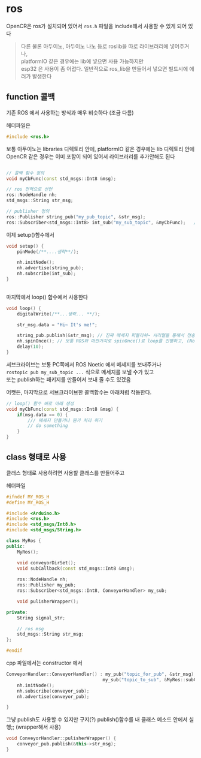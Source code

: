 # ros 
OpenCR은 ros가 설치되어 있어서 `ros.h` 파일을 include해서 사용할 수 있게 되어 있다  

> 다른 물론 아두이노, 아두이노 나노 등로 roslib을 따로 라이브러리에 넣어주거나,   
platformIO 같은 경우에는 lib에 넣으면 사용 가능하지만   
esp32 은 사용이 좀 어렵다. 일반적으로 ros_lib을 만들어서 넣으면 빌드시에 에러가 발생한다   


## function 콜백 
기존 ROS 에서 사용하는 방식과 매우 비슷하다 (조금 다름)

헤더파일은 
```cpp
#include <ros.h>
```

보통 아두이노는 libraries 디렉토리 안에, platformIO 같은 경우에는 lib 디렉토리 안에   
OpenCR 같은 경우는 이미 포함이 되어 있어서 라이브러리를 추가안해도 된다   

```cpp

// 콜백 함수 정의 
void myCbFunc(const std_msgs::Int8 &msg);

// ros 전역으로 선언
ros::NodeHandle nh;
std_msgs::String str_msg;

// publisher 정의 
ros::Publisher string_pub("my_pub_topic", &str_msg); 
ros::Subscriber<std_msgs::Int8> int_sub("my_sub_topic", &myCbFunc);   // 토픽, 콜백함수 지정
```

이제 setup()함수에서 
```cpp
void setup() {
    pinMode(/**....생략**/);

    nh.initNode();
    nh.advertise(string_pub);
    nh.subscribe(int_sub);
}
 
```

마지막에서 loop() 함수에서 사용한다 

```cpp
void loop() {
    digitalWrite(/**...생략... **/);

    str_msg.data = "Hi~ It's me!";

    string_pub.publish(&str_msg); // 진짜 메세지 퍼블리쉬~ 시리얼을 통해서 전송
    nh.spinOnce(); // 보통 ROS와 마찬가지로 spinOnce()로 loop를 진행하고, (NodeHandle이 생성이 되어 있어야 한다)
    delay(10);
}

```

서브크라이브는 보통 PC쪽에서 ROS Noetic 에서 메세지를 보내주거나   
`rostopic pub my_sub_topic ...` 식으로 메세지를 보낼 수가 있고  
또는 publish하는 패키지를 만들어서 보내 줄 수도 있겠음  

어쨋든, 마지막으로 서브크라이브한 콜백함수는 아래처럼 작동한다.
```cpp
// loop() 함수 바로 아래 생성
void myCbFunc(const std_msgs::Int8 &msg) {
    if(msg.data == 0) {
        /// 메세지 만들거나 뭔가 처리 하기
        // do something
    }
}
```


## class 형태로 사용
클래스 형태로 사용하려면 사용할 클래스를 만들어주고  


헤더파일
```cpp
#ifndef MY_ROS_H
#define MY_ROS_H

#include <Arduino.h>
#include <ros.h>
#include <std_msgs/Int8.h>
#include <std_msgs/String.h>

class MyRos {
public:
    MyRos();

    void conveyorDirSet();
    void subCallback(const std_msgs::Int8 &msg);
    
    ros::NodeHandle nh;
    ros::Publisher my_pub;
    ros::Subscriber<std_msgs::Int8, ConveyorHandler> my_sub;

    void pulisherWrapper();

private:
    String signal_str;

    // ros msg
    std_msgs::String str_msg;
};

#endif
```


cpp 파일에서는 constructor 에서 

```cpp
ConveyorHandler::ConveyorHandler() : my_pub("topic_for_pub", &str_msg),
                                    my_sub("topic_to_sub", &MyRos::subCallback, this) {
    nh.initNode();
    nh.subscribe(conveyor_sub);
    nh.advertise(conveyor_pub);

}
```



그냥 publish도 사용할 수 있지만 구지(?) publish()함수를 내 클래스 메소드 안에서 실행;; (wrapper해서 사용)
```cpp
void ConveyorHandler::pulisherWrapper() {
    conveyor_pub.publish(&this->str_msg);
}
```